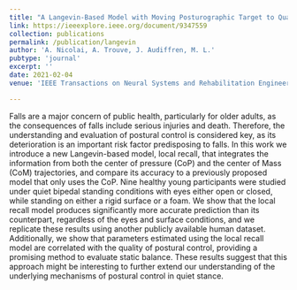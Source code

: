 ```yaml
---
title: "A Langevin-Based Model with Moving Posturographic Target to Quantify Postural Control"
link: https://ieeexplore.ieee.org/document/9347559
collection: publications
permalink: /publication/langevin
author: 'A. Nicolai, A. Trouve, J. Audiffren, M. L.'
pubtype: 'journal'
excerpt: ''
date: 2021-02-04
venue: 'IEEE Transactions on Neural Systems and Rehabilitation Engineering'

---
```


Falls are a major concern of public health, particularly for older adults, as the consequences of falls include serious injuries and death. Therefore, the understanding and evaluation of postural control is considered key, as its deterioration is an important risk factor predisposing to falls. In this work we introduce a new Langevin-based model, local recall, that integrates the information from both the center of pressure (CoP) and the center of Mass (CoM) trajectories, and compare its accuracy to a previously proposed model that only uses the CoP. Nine healthy young participants were studied under quiet bipedal standing conditions with eyes either open or closed, while standing on either a rigid surface or a foam. We show that the local recall model produces significantly more accurate prediction than its counterpart, regardless of the eyes and surface conditions, and we replicate these results using another publicly available human dataset. Additionally, we show that parameters estimated using the local recall model are correlated with the quality of postural control, providing a promising method to evaluate static balance. These results suggest that this approach might be interesting to further extend our understanding of the underlying mechanisms of postural control in quiet stance.
